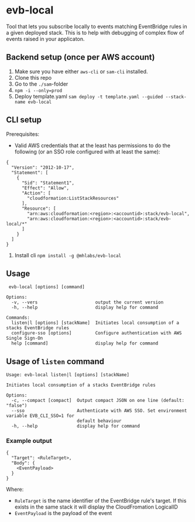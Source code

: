 # evb-local

Tool that lets you subscribe locally to events matching EventBridge rules in a given deployed stack. This is to help with debugging of complex flow of events raised in your applicaton.

## Backend setup (once per AWS account)
1. Make sure you have either `aws-cli` or `sam-cli` installed.
2. Clone this repo
3. Go to the `./sam`-folder
4. `npm -i --only=prod`
5. Deploy template.yaml
   `sam deploy -t template.yaml --guided --stack-name evb-local`

## CLI setup

Prerequisites:
* Valid AWS credentials that at the least has permissions to do the following (or an SSO role configured with at least the same):
```
{
  "Version": "2012-10-17",
  "Statement": [
    {
      "Sid": "Statement1",
      "Effect": "Allow",
      "Action": [
        "cloudformation:ListStackResources"
      ],
      "Resource": [
        "arn:aws:cloudformation:<region>:<accountid>:stack/evb-local",
        "arn:aws:cloudformation:<region>:<accountid>:stack/evb-local/*"
      ]
    }
  ]
}
```

1. Install cli
`npm install -g @mhlabs/evb-local`

## Usage
```
 evb-local [options] [command]

Options:
  -v, --vers                      output the current version
  -h, --help                      display help for command

Commands:
  listen|l [options] [stackName]  Initiates local consumption of a stacks EventBridge rules
  configure-sso [options]         Configure authentication with AWS Single Sign-On
  help [command]                  display help for command
```

## Usage of `listen` command
```
Usage: evb-local listen|l [options] [stackName]

Initiates local consumption of a stacks EventBridge rules

Options:
  -c, --compact [compact]  Output compact JSON on one line (default: "false")
  --sso                    Authenticate with AWS SSO. Set environment variable EVB_CLI_SSO=1 for
                           default behaviour
  -h, --help               display help for command
```

### Example output
```
{
  "Target": <RuleTarget>,
  "Body": {
    <EventPayload>
  }
}

```

Where:
* `RuleTarget` is the name identifier of the EventBridge rule's target. If this exists in the same stack it will display the CloudFromation LogicalID
* `EventPayload` is the payload of the event
